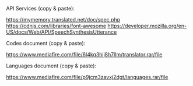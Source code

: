 API Services (copy & paste):

https://mymemory.translated.net/doc/spec.php  
https://cdnjs.com/libraries/font-awesome 
https://developer.mozilla.org/en-US/docs/Web/API/SpeechSynthesisUtterance 

Codes document  (copy & paste):

https://www.mediafire.com/file/6l4kq3hij8h7llm/translator.rar/file

Languages document (copy & paste):

https://www.mediafire.com/file/p9jcm3zavxj2dgt/languages.rar/file
